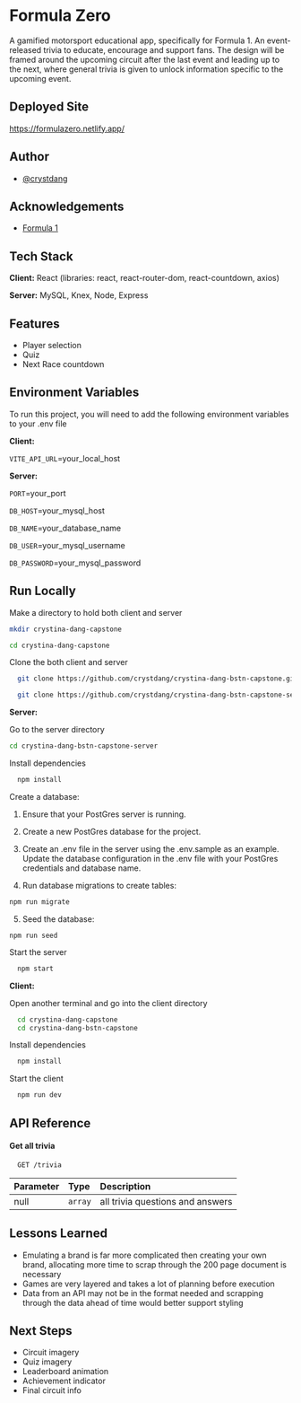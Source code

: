 
# Formula Zero

A gamified motorsport educational app, specifically for Formula 1. An event-released trivia to educate, encourage and support fans. The design will be framed around the upcoming circuit after the last event and leading up to the next, where general trivia is given to unlock information specific to the upcoming event.


## Deployed Site

https://formulazero.netlify.app/


## Author

- [@crystdang](https://www.github.com/crystdang)


## Acknowledgements

 - [Formula 1](https://www.formula1.com/en.html)


## Tech Stack

**Client:** React (libraries: react, react-router-dom, react-countdown, axios)

**Server:** MySQL, Knex, Node, Express

## Features

- Player selection
- Quiz
- Next Race countdown


## Environment Variables

To run this project, you will need to add the following environment variables to your .env file

**Client:** 

`VITE_API_URL`=your_local_host

**Server:** 

`PORT`=your_port

`DB_HOST`=your_mysql_host

`DB_NAME`=your_database_name

`DB_USER`=your_mysql_username

`DB_PASSWORD`=your_mysql_password


## Run Locally

Make a directory to hold both client and server

```bash
mkdir crystina-dang-capstone

cd crystina-dang-capstone
```
Clone the both client and server

```bash
  git clone https://github.com/crystdang/crystina-dang-bstn-capstone.git

  git clone https://github.com/crystdang/crystina-dang-bstn-capstone-server.git
```

**Server:**

Go to the server directory

```bash
cd crystina-dang-bstn-capstone-server
```

Install dependencies

```bash
  npm install
```

Create a database:

1. Ensure that your PostGres server is running.

2. Create a new PostGres database for the project.

3. Create an .env file in the server using the .env.sample as an example. Update the database configuration in the .env file with your PostGres credentials and database name.

4. Run database migrations to create tables:

```bash
npm run migrate
```

5. Seed the database:

```base
npm run seed
```

Start the server

```bash
  npm start
```

**Client:**

Open another terminal and go into the client directory

```bash
  cd crystina-dang-capstone
  cd crystina-dang-bstn-capstone
```

Install dependencies

```bash
  npm install
```

Start the client

```bash
  npm run dev
```
## API Reference

#### Get all trivia

```http
  GET /trivia
```

| Parameter | Type     | Description                |
| :-------- | :------- | :------------------------- |
| null | `array` | all trivia questions and answers|


## Lessons Learned

- Emulating a brand is far more complicated then creating your own brand, allocating more time to scrap through the 200 page document is necessary
- Games are very layered and takes a lot of planning before execution
- Data from an API may not be in the format needed and scrapping through the data ahead of time would better support styling


## Next Steps

- Circuit imagery
- Quiz imagery
- Leaderboard animation
- Achievement indicator
- Final circuit info
